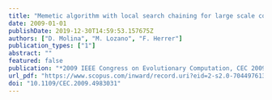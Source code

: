 ```yaml
---
title: "Memetic algorithm with local search chaining for large scale continuous optimization problems"
date: 2009-01-01
publishDate: 2019-12-30T14:59:53.157675Z
authors: ["D. Molina", "M. Lozano", "F. Herrer"]
publication_types: ["1"]
abstract: ""
featured: false
publication: "*2009 IEEE Congress on Evolutionary Computation, CEC 2009*"
url_pdf: "https://www.scopus.com/inward/record.uri?eid=2-s2.0-70449761316&doi=10.1109%2fCEC.2009.4983031&partnerID=40&md5=6ffcb9198df1a982d1665d5c755a6c2a"
doi: "10.1109/CEC.2009.4983031"
---
```


